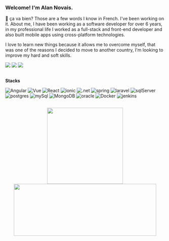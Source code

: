 ### Welcome! I'm Alan Novais.


  📌 ça va bien? Those are a few words I know in French. I've been working on it. About me, I have been working as a software developer for over 6 years, in my professional life I worked as a full-stack and front-end developer and also built mobile apps using cross-platform technologies.
  
  I love to learn new things because it allows me to overcome myself, that was one of the reasons I decided to move to another country, I'm looking to improve my hard and soft skills.

<a href="https://www.linkedin.com/in/alannovais" target="_blank"><img src="https://img.shields.io/badge/LinkedIn-0077B5?style=for-the-badge&logo=linkedin&logoColor=white"></a>
<a href="https://wa.me/+351965623458?text=Hello%20I%20found%20your%20profile%20on%20GitHub%2C%20I%27d%20like%20to%20talk%20with%20you" target="_blank"><img     src="https://img.shields.io/badge/WhatsApp-25D366?style=for-the-badge&logo=whatsapp&logoColor=white"></a>
<a href="mailto:alannovais08@gmail.com?subject=Let%27s%20gonna%20talk" target="_blank"><img src="https://img.shields.io/badge/Gmail-D14836?style=for-the-badge&logo=gmail&logoColor=white"></a>  

##

**Stacks**

 ![Angular](https://img.shields.io/badge/Angular-DD0031?style=for-the-badge&logo=angular&logoColor=white)
 ![Vue](https://img.shields.io/badge/Vue.js-35495E?style=for-the-badge&logo=vue.js&logoColor=4FC08D)
 ![React](https://img.shields.io/badge/React-20232A?style=for-the-badge&logo=react&logoColor=61DAFB)
 ![ionic](https://img.shields.io/badge/Ionic-3880FF?style=for-the-badge&logo=ionic&logoColor=white)
 ![.net](https://img.shields.io/badge/.NET-5C2D91?style=for-the-badge&logo=.net&logoColor=white)
 ![spring](https://img.shields.io/badge/Spring-6DB33F?style=for-the-badge&logo=spring&logoColor=white)
 ![laravel](https://img.shields.io/badge/Laravel-FF2D20?style=for-the-badge&logo=laravel&logoColor=white)
 ![sqlServer](https://img.shields.io/badge/Microsoft_SQL_Server-CC2927?style=for-the-badge&logo=microsoft-sql-server&logoColor=white)
 ![postgres](https://img.shields.io/badge/PostgreSQL-316192?style=for-the-badge&logo=postgresql&logoColor=white)
 ![mySql](https://img.shields.io/badge/MySQL-00000F?style=for-the-badge&logo=mysql&logoColor=white)
 ![MongoDB](https://img.shields.io/badge/MongoDB-4EA94B?style=for-the-badge&logo=mongodb&logoColor=white)
 ![oracle](https://img.shields.io/badge/Oracle-F80000?style=for-the-badge&logo=oracle&logoColor=black)
 ![Docker](https://img.shields.io/badge/docker-%230db7ed.svg?style=for-the-badge&logo=docker&logoColor=white)
 ![jenkins](https://img.shields.io/badge/Jenkins-D24939?style=for-the-badge&logo=Jenkins&logoColor=whit)

##
<div align='center'>
  <p float="left">
    <img style="width: 25vw; heigth: auto;" src="https://github-readme-stats.vercel.app/api?username=alannovais&show_icons=true" />
    <img height="164" width="450" src="https://github-readme-stats.vercel.app/api/top-langs/?username=alannovais&layout=compact&langs_count=7&theme=dracula&theme=transparent"/>
  </p>
</div>
